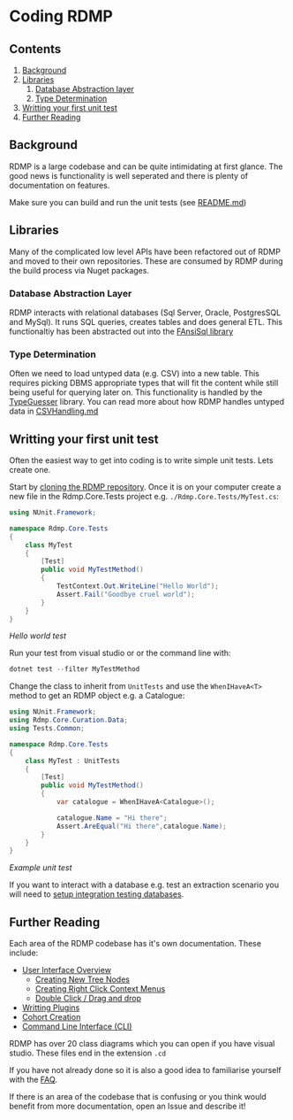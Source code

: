 # Coding RDMP



## Contents

1. [Background](#background)
2. [Libraries](#libraries)
   1. [Database Abstraction layer](#database-abstraction-layer)
   1. [Type Determination](#type-determination)
2. [Writting your first unit test](#writting-your-first-unit-test)
2. [Further Reading](#further-reading)

## Background
RDMP is a large codebase and can be quite intimidating at first glance.  The good news is functionality is well seperated and there is plenty of documentation on features.

Make sure you can build and run the unit tests (see [README.md](./../../README.md#building))

## Libraries

Many of the complicated low level APIs have been refactored out of RDMP and moved to their own repositories.  These are consumed by RDMP during the build process via Nuget packages.

### Database Abstraction Layer

RDMP interacts with relational databases (Sql Server, Oracle, PostgresSQL and MySql).  It runs SQL queries, creates tables and does general ETL.  This functionaltiy has been abstracted out into the [FAnsiSql library](https://github.com/HicServices/FAnsiSql)

### Type Determination

Often we need to load untyped data (e.g. CSV) into a new table.  This requires picking DBMS appropriate types that will fit the content while still being useful for querying later on.  This functionality is handled by the [TypeGuesser](https://github.com/HicServices/TypeGuesser) library.  You can read more about how RDMP handles untyped data in [CSVHandling.md](./CSVHandling.md)

## Writting your first unit test

Often the easiest way to get into coding is to write simple unit tests.  Lets create one.

Start by [cloning the RDMP repository](https://docs.github.com/en/free-pro-team@latest/github/creating-cloning-and-archiving-repositories/cloning-a-repository).  Once it is on your computer create a new file in the Rdmp.Core.Tests project e.g. `./Rdmp.Core.Tests/MyTest.cs`:

```csharp
using NUnit.Framework;

namespace Rdmp.Core.Tests
{
    class MyTest
    {
        [Test]
        public void MyTestMethod()
        {
            TestContext.Out.WriteLine("Hello World");
            Assert.Fail("Goodbye cruel world");
        }
    }
}

```
_Hello world test_

Run your test from visual studio or or the command line with:

```csharp
dotnet test --filter MyTestMethod
```

Change the class to inherit from `UnitTests` and use the `WhenIHaveA<T>` method to get an RDMP object e.g. a Catalogue:

```csharp
using NUnit.Framework;
using Rdmp.Core.Curation.Data;
using Tests.Common;

namespace Rdmp.Core.Tests
{
    class MyTest : UnitTests
    {
        [Test]
        public void MyTestMethod()
        {
            var catalogue = WhenIHaveA<Catalogue>();

            catalogue.Name = "Hi there";
            Assert.AreEqual("Hi there",catalogue.Name);
        }
    }
}
```
_Example unit test_

If you want to interact with a database e.g. test an extraction scenario you will need to [setup integration testing databases](./Tests.md).

## Further Reading

Each area of the RDMP codebase has it's own documentation.  These include:

- [User Interface Overview](./UserInterfaceOverview.md)
  - [Creating New Tree Nodes](./CreatingANewCollectionTreeNode.md)
  - [Creating Right Click Context Menus](./CreatingANewRightClickMenu.md)
  - [Double Click / Drag and drop](./DoubleClickAndDragDrop.md)
- [Writting Plugins](./PluginWriting.md)
- [Cohort Creation](./../../Rdmp.Core/CohortCreation/Readme.md)
- [Command Line Interface (CLI)](./../../Rdmp.Core/CommandLine/Runners/ExecuteCommandRunner.md)

RDMP has over 20 class diagrams which you can open if you have visual studio.  These files end in the extension `.cd`

If you have not already done so it is also a good idea to familiarise yourself with the [FAQ](./FAQ.md).

If there is an area of the codebase that is confusing or you think would benefit from more documentation, open an Issue and describe it!